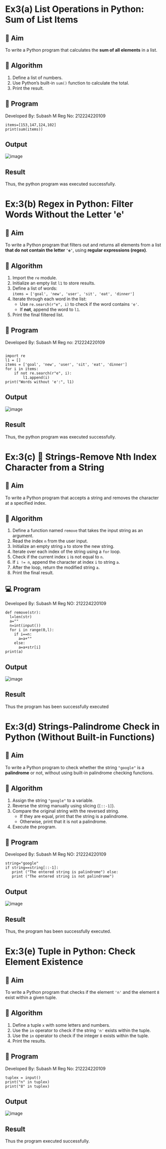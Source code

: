 # Ex3(a) List Operations in Python: Sum of List Items

## 🎯 Aim
To write a Python program that calculates the **sum of all elements** in a list.

## 🧠 Algorithm
1. Define a list of numbers.
2. Use Python’s built-in `sum()` function to calculate the total.
3. Print the result.

## 🧾 Program
Developed By: Subash M
Reg No: 212224220109
```
items=[153,147,124,102]
print(sum(items))
```

## Output

![image](https://github.com/user-attachments/assets/9a4aad2b-da78-4470-ac70-73f27d29afd0)

## Result
Thus, the python program was executed successfully.

# Ex:3(b) Regex in Python: Filter Words Without the Letter 'e'

## 🎯 Aim
To write a Python program that filters out and returns all elements from a list **that do not contain the letter `'e'`**, using **regular expressions (regex)**.

## 🧠 Algorithm
1. Import the `re` module.
2. Initialize an empty list `l1` to store results.
3. Define a list of words:  
   `items = ['goal', 'new', 'user', 'sit', 'eat', 'dinner']`
4. Iterate through each word in the list:
   - Use `re.search(r"e", i)` to check if the word contains `'e'`.
   - If **not**, append the word to `l1`.
5. Print the final filtered list.

## 🧾 Program
Developed By: Subash M
Reg no: 212224220109
```

import re
l1 = []
items = ['goal', 'new', 'user', 'sit', 'eat', 'dinner']
for i in items:
    if not re.search(r"e", i):
        l1.append(i)
print("Words without 'e':", l1)
```
## Output

![image](https://github.com/user-attachments/assets/61c34bf0-958f-4b48-9789-50f6fd79e0fb)


## Result

Thus, the python program was executed successfully.

# Ex:3(c) 🧹 Strings-Remove Nth Index Character from a String

## 🎯 Aim
To write a Python program that accepts a string and removes the character at a specified index.

## 🧠 Algorithm
1. Define a function named `remove` that takes the input string as an argument.
2. Read the index `n` from the user input.
3. Initialize an empty string `a` to store the new string.
4. Iterate over each index of the string using a `for` loop.
5. Check if the current index `i` is not equal to `n`.
6. If `i != n`, append the character at index `i` to string `a`.
7. After the loop, return the modified string `a`.
8. Print the final result.

## 💻 Program
Developed By: Subash M
Reg NO: 212224220109

```
def remove(str): 
  l=len(str) 
  a="" 
  n=int(input()) 
  for i in range(0,l): 
    if i==n: 
      a=a+"" 
    else: 
      a=a+str[i] 
print(a)
```

## Output


![image](https://github.com/user-attachments/assets/4c874672-75aa-4958-9b94-2862ded7a87d)


## Result

Thus the program has been successfully executed

# Ex:3(d) Strings-Palindrome Check in Python (Without Built-in Functions)

## 🎯 Aim
To write a Python program to check whether the string `"google"` is a **palindrome** or not, without using built-in palindrome checking functions.

## 🧠 Algorithm
1. Assign the string `"google"` to a variable.
2. Reverse the string manually using slicing (`[::-1]`).
3. Compare the original string with the reversed string.
   - If they are equal, print that the string is a palindrome.
   - Otherwise, print that it is not a palindrome.
4. Execute the program.

## 🧾 Program
Developed By: Subash M
Reg NO: 212224220109

```
string="google" 
if string==string[::-1]: 
   print ("The entered string is palindrome") else: 
   print ("The entered string is not palindrome")
```

## Output

![image](https://github.com/user-attachments/assets/676f5a72-43cb-449b-8ab2-fc3b3bab848f)

## Result

Thus, the program has been successfully executed.

# Ex:3(e) Tuple in Python: Check Element Existence

## 🎯 Aim
To write a Python program that checks if the element `'n'` and the element `8` exist within a given tuple.

## 🧠 Algorithm
1. Define a tuple `x` with some letters and numbers.
2. Use the `in` operator to check if the string `'n'` exists within the tuple.
3. Use the `in` operator to check if the integer `8` exists within the tuple.
4. Print the results.

## 🧾 Program
Developed By: Subash M
Reg No: 212224220109

```
tuplex = input()
print("n" in tuplex)
print("8" in tuplex)
```

## Output

![image](https://github.com/user-attachments/assets/8e99426d-d24d-4692-a30f-780455a80e2e)

## Result

Thus the program executed successfully.

